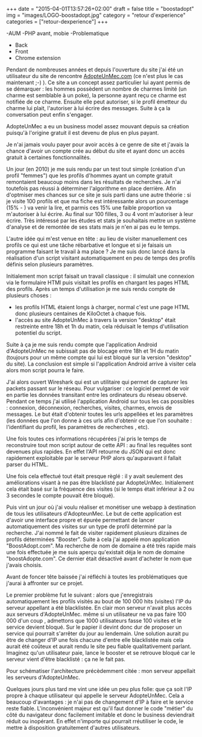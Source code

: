 +++
date = "2015-04-01T13:57:26+02:00"
draft = false
title = "boostadopt"
img = "images/LOGO-boostadopt.jpg"
category = "retour d'experience"
categories = ["retour-dexperience"]
+++

-AUM
-PHP avant, mobie
-Problematique 
- Back
- Front
- Chrome extension

Pendant de nombreuses années et depuis l'ouverture du site j'ai été un utilisateur du site de rencontre <a href="http://www.adopteunmec.com">AdopteUnMec.com</a> (ce n'est plus le cas maintenant ;-) ). Ce site a un concept assez particulier lui ayant permis de se démarquer : les hommes possèdent un nombre de charmes limité (un charme est semblable à un poke), la personne ayant reçu ce charme est notifiée de ce charme. Ensuite elle peut autoriser, si le profil émetteur du charme lui plait, l'autoriser à lui écrire des messages. Suite à ça la conversation peut enfin s'engager. 

AdopteUnMec a eu un business model assez mouvant depuis sa création puisqu'à l'origine gratuit il est devenu de plus en plus payant. 

Je n'ai jamais voulu payer pour avoir accès à ce genre de site et j'avais la chance d'avoir un compte crée au début du site et ayant donc un accès gratuit à certaines fonctionnalités. 

Un jour  (en 2010) je me suis rendu par un test tout simple (création d'un profil "femmes") que les profils d'hommes ayant un compte gratuit remontaient beaucoup moins dans les résultats de recherches. Je n'ai toutefois pas réussi à déterminer l'algorithme en place derrière. Afin d'optmiser mes chances sur ce site je suis parti dans une autre théorie : si je visite 100 profils et que ma fiche est intéressante alors un pourcentage (15% - ) va venir la lire, et parmis ces 15% une faible proportion va m'autoriser à lui écrire. Au final sur 100 filles, 3 ou 4 vont m'autoriser à leur écrire. Très intéressé par les études et stats je souhaitais mettre un système d'analyse et de remontée de ses stats mais je n'en ai pas eu le temps.

L'autre idée qui m'est venue en tête : au lieu de visiter manuellement ces profils ce qui est une tâche rébarbative et longue et si je faisais un programme faisant le travail à ma place ? Je me suis donc lancé dans la réalisation d'un script visitant automatiquement en peu de temps des profils définis selon plusieurs paramètres.

Initialement mon script faisait un travail classique : il simulait une connexion via le formulaire HTMl puis visitait les profils en chargant les pages HTML des profils. Après un temps d'utilisation je me suis rendu compte de plusieurs choses :
- les profils HTML étaient longs à charger, normal c'est une page HTML donc plusieurs centaines de KiloOctet à chaque fois.
- l'accès au site AdopteUnMec à travers la version "desktop" était restreinte entre 18h et 1h du matin, cela réduisait le temps d'utilisation potentiel du script. 

Suite à ça je me suis rendu compte que l'application Android d'AdopteUnMec ne subissait pas de blocage entre 18h et 1H du matin (toujours pour un même compte qui lui est bloqué sur la version "desktop" du site). La conclusion est simple si l'application Android arrive à visiter cela alors mon script pourra le faire. 

J'ai alors ouvert Wireshark qui est un utilitaire qui permet de capturer les packets passant sur le réseau. Pour vulgariser : ce logiciel permet de voir en partie les données transitant entre les ordinateurs du réseau observé. Pendant ce temps j'ai utilisé l'application Android sur tous les cas possibles : connexion, déconnexion, recherches, visites, charmes, envois de messages. Le but était d'obtenir toutes les urls appellées et les paramètres (les données que l'on donne à ces urls afin d'obtenir ce que l'on souhaite : l'identifiant du profil, les paramètres de recherches , etc).

Une fois toutes ces informations récupérées j'ai pris le temps de reconstruire tout mon script autour de cette API : au final les requêtes sont devenues plus rapides. En effet l'API retourne du JSON qui est donc rapidement exploitable par le serveur PHP alors qu'auparavant il fallait parser du HTML.

Une fois cela effectué tout était presque règlé : il y avait seulement des améliorations visant à ne pas être blacklisté par AdopteUnMec. Initialement cela était basé sur la fréquence des visites (si le temps était inférieur à 2 ou 3 secondes le compte pouvait être bloqué).

Puis vint un jour où j'ai voulu réaliser et monétiser une webapp à destination de tous les utilisateurs d'AdopteunMec. Le but de cette application est d'avoir une interface propre et épurée permettant de lancer automatiquement des visites sur un type de profil déterminé par la recherche. J'ai nommé le fait de visiter rapidement plusieurs dizaines de profils déterminées "Booster". Suite à cela j'ai appelé mon application "BoostAdopt.com". Ma recherche de nom de domaine a été très rapide mais une fois effectuée je me suis aperçu qu'existait déja le nom de domaine "boostAdopte.com". Ce dernier était désactivé avant d'acheter le nom que j'avais choisis.

Avant de foncer tête baissée j'ai réfléchi à toutes les problématiques que j'aurai à affronter sur ce projet.

Le premier problème fut le suivant : alors que j'enregistrais automatiquement les profils visités au bout de 100 000 hits (visites) l'IP du serveur appellant a été blacklistée. En clair mon serveur n'avait plus accès aux serveurs d'AdopteUnMec. même si un utilisateur ne va pas faire 100 000 d'un coup , admettons que 1000 utilisateurs fasse 100 visites et le service devient bloqué.
 Sur le papier il devint donc dur de proposer un service qui pourrait s'arrêter du jour au lendemain. Une solution aurait pu être de changer d'IP une fois chacune d'entre elle blacklistée mais cela aurait été coûteux et aurait rendu le site peu fiable qualitativement parlant. Imaginez qu'un utilisateur paie, lance le booster et se retrouve bloqué car le serveur vient d'être blacklisté : ça ne le fait pas. 

 Pour schématiser l'architecture précèdemment citée : mon serveur appellait les serveurs d'AdopteUnMec. 

 Quelques jours plus tard me vint une idée un peu plus folle: que ça soit l'IP propre à chaque utilisateur qui appelle le serveur AdopteUnMec. Cela a beaucoup d'avantages : je n'ai pas de changement d'IP à faire et le service reste fiable. 
 L'inconvénient majeur est qu'il faut donner le code "métier" du côté du navigateur donc facilement imitable et donc le business deviendrait réduit ou inopérant. En effet n'importe qui pourrait rréutiliser le code, le mettre à disposition gratuitement d'autres utilisateurs. 



